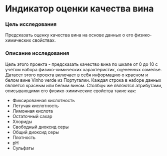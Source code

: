 # Индикатор оценки качества вина

### Цель исследования
Предсказать оценку качества вина на основе данных о его физико-химических свойствах.

### Описание исследования
Цель этого проекта - предсказать качество вина по шкале от 0 до 10 с учетом набора физико-химических характеристик, оцененных сомелье.
Датасет этого проекта включает в себя информацию о красном и белом вине Vinho verde из Португалии. Каждая строка в наборе данных является красным или белым вином. Столбцы же являются атрибутами, описывающими 
его физико-химические свойства такие как:  
- Фиксированная кислотность
- Летучая кислотность
- Лимонная кислота
- Остаточный сахар
- Хлориды
- Свободный диоксид серы
- Общий диоксид серы
- Плотность
- рН
- Сульфаты
